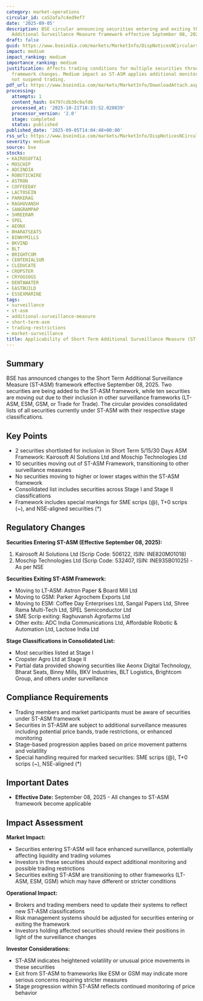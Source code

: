 ```yaml
---
category: market-operations
circular_id: ca52afa7c4ed9ef7
date: '2025-09-05'
description: BSE circular announcing securities entering and exiting the Short Term
  Additional Surveillance Measure framework effective September 08, 2025.
draft: false
guid: https://www.bseindia.com/markets/MarketInfo/DispNoticesNCirculars.aspx?Noticeid={65109FE1-DCAE-4498-9F43-981369A77260}&noticeno=20250905-38&dt=09/05/2025&icount=38&totcount=43&flag=0
impact: medium
impact_ranking: medium
importance_ranking: medium
justification: Affects trading conditions for multiple securities through surveillance
  framework changes. Medium impact as ST-ASM applies additional monitoring but does
  not suspend trading.
pdf_url: https://www.bseindia.com/markets/MarketInfo/DownloadAttach.aspx?id=20250905-38&attachedId=a704d4e6-b1e9-45ce-81a0-5dc5f0eee969
processing:
  attempts: 1
  content_hash: 64797cdb30c9afd6
  processed_at: '2025-10-21T18:33:52.020839'
  processor_version: '2.0'
  stage: completed
  status: published
published_date: '2025-09-05T14:04:48+00:00'
rss_url: https://www.bseindia.com/markets/MarketInfo/DispNoticesNCirculars.aspx?Noticeid={65109FE1-DCAE-4498-9F43-981369A77260}&noticeno=20250905-38&dt=09/05/2025&icount=38&totcount=43&flag=0
severity: medium
source: bse
stocks:
- KAIROSOFTAI
- MOSCHIP
- ADCINDIA
- ROBOTICWIRE
- ASTRON
- COFFEEDAY
- LACTOSEIN
- PARKERAG
- RAGHUVANSH
- SANGRAMPAP
- SHREERAM
- SPEL
- AEONX
- BHARATSEATS
- BINNYMILLS
- BKVIND
- BLT
- BRIGHTCOM
- CENTENIALSUR
- CLEDUCATE
- CROPSTER
- CRYOGSOGS
- DENTAWATER
- EASTBUILD
- ESSEXMARINE
tags:
- surveillance
- st-asm
- additional-surveillance-measure
- short-term-asm
- trading-restrictions
- market-surveillance
title: Applicability of Short Term Additional Surveillance Measure (ST-ASM)
---
```


## Summary

BSE has announced changes to the Short Term Additional Surveillance Measure (ST-ASM) framework effective September 08, 2025. Two securities are being added to the ST-ASM framework, while ten securities are moving out due to their inclusion in other surveillance frameworks (LT-ASM, ESM, GSM, or Trade for Trade). The circular provides consolidated lists of all securities currently under ST-ASM with their respective stage classifications.

## Key Points

- 2 securities shortlisted for inclusion in Short Term 5/15/30 Days ASM Framework: Kairosoft AI Solutions Ltd and Moschip Technologies Ltd
- 10 securities moving out of ST-ASM Framework, transitioning to other surveillance measures
- No securities moving to higher or lower stages within the ST-ASM framework
- Consolidated list includes securities across Stage I and Stage II classifications
- Framework includes special markings for SME scrips (@), T+0 scrips (~), and NSE-aligned securities (*)

## Regulatory Changes

**Securities Entering ST-ASM (Effective September 08, 2025):**
1. Kairosoft AI Solutions Ltd (Scrip Code: 506122, ISIN: INE820M01018)
2. Moschip Technologies Ltd (Scrip Code: 532407, ISIN: INE935B01025) - As per NSE

**Securities Exiting ST-ASM Framework:**
- Moving to LT-ASM: Astron Paper & Board Mill Ltd
- Moving to GSM: Parker Agrochem Exports Ltd
- Moving to ESM: Coffee Day Enterprises Ltd, Sangal Papers Ltd, Shree Rama Multi-Tech Ltd, SPEL Semiconductor Ltd
- SME Scrip exiting: Raghuvansh Agrofarms Ltd
- Other exits: ADC India Communications Ltd, Affordable Robotic & Automation Ltd, Lactose India Ltd

**Stage Classifications in Consolidated List:**
- Most securities listed at Stage I
- Cropster Agro Ltd at Stage II
- Partial data provided showing securities like Aeonx Digital Technology, Bharat Seats, Binny Mills, BKV Industries, BLT Logistics, Brightcom Group, and others under surveillance

## Compliance Requirements

- Trading members and market participants must be aware of securities under ST-ASM framework
- Securities in ST-ASM are subject to additional surveillance measures including potential price bands, trade restrictions, or enhanced monitoring
- Stage-based progression applies based on price movement patterns and volatility
- Special handling required for marked securities: SME scrips (@), T+0 scrips (~), NSE-aligned (*)

## Important Dates

- **Effective Date:** September 08, 2025 - All changes to ST-ASM framework become applicable

## Impact Assessment

**Market Impact:**
- Securities entering ST-ASM will face enhanced surveillance, potentially affecting liquidity and trading volumes
- Investors in these securities should expect additional monitoring and possible trading restrictions
- Securities exiting ST-ASM are transitioning to other frameworks (LT-ASM, ESM, GSM) which may have different or stricter conditions

**Operational Impact:**
- Brokers and trading members need to update their systems to reflect new ST-ASM classifications
- Risk management systems should be adjusted for securities entering or exiting the framework
- Investors holding affected securities should review their positions in light of the surveillance changes

**Investor Considerations:**
- ST-ASM indicates heightened volatility or unusual price movements in these securities
- Exit from ST-ASM to frameworks like ESM or GSM may indicate more serious concerns requiring stricter measures
- Stage progression within ST-ASM reflects continued monitoring of price behavior